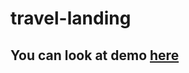 # travel-landing

## You can look at demo [here](https://illya-onyshchuk.github.io/travel-landing/)
